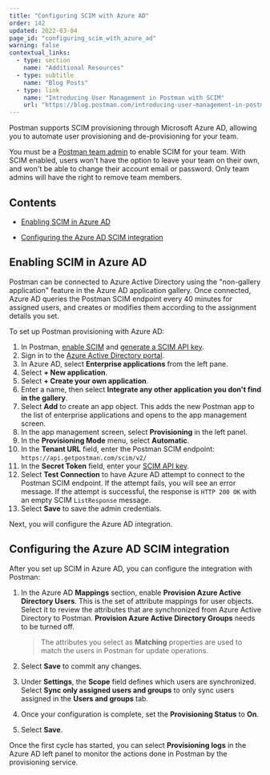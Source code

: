 ```yaml
---
title: "Configuring SCIM with Azure AD"
order: 142
updated: 2022-03-04
page_id: "configuring_scim_with_azure_ad"
warning: false
contextual_links:
  - type: section
    name: "Additional Resources"
  - type: subtitle
    name: "Blog Posts"
  - type: link
    name: "Introducing User Management in Postman with SCIM"
    url: "https://blog.postman.com/introducing-user-management-in-postman-with-scim/"
---
```


Postman supports SCIM provisioning through Microsoft Azure AD, allowing you to automate user provisioning and de-provisioning for your team.

You must be a [Postman team admin](/docs/collaborating-in-postman/roles-and-permissions/#team-roles) to enable SCIM for your team. With SCIM enabled, users won't have the option to leave your team on their own, and won't be able to change their account email or password. Only team admins will have the right to remove team members.

## Contents

* [Enabling SCIM in Azure AD](#enabling-scim-in-azure-ad)

* [Configuring the Azure AD SCIM integration](#configuring-the-azure-ad-scim-integration)

## Enabling SCIM in Azure AD

Postman can be connected to Azure Active Directory using the "non-gallery application" feature in the Azure AD application gallery. Once connected, Azure AD queries the Postman SCIM endpoint every 40 minutes for assigned users, and creates or modifies them according to the assignment details you set.

To set up Postman provisioning with Azure AD:

1. In Postman, [enable SCIM](/docs/administration/scim-provisioning/scim-provisioning-overview/#enabling-scim-in-postman) and [generate a SCIM API key](/docs/administration/scim-provisioning/scim-provisioning-overview/#generating-scim-api-key).
1. Sign in to the [Azure Active Directory portal](https://aad.portal.azure.com/).
1. In Azure AD, select **Enterprise applications** from the left pane.
1. Select **+ New application**.
1. Select **+ Create your own application**.
1. Enter a name, then select **Integrate any other application you don't find in the gallery**.
1. Select **Add** to create an app object. This adds the new Postman app to the list of enterprise applications and opens to the app management screen.
1. In the app management screen, select **Provisioning** in the left panel.
1. In the **Provisioning Mode** menu, select **Automatic**.
1. In the **Tenant URL** field, enter the Postman SCIM endpoint: `https://api.getpostman.com/scim/v2/`
1. In the **Secret Token** field, enter your [SCIM API key](/docs/administration/scim-provisioning/scim-provisioning-overview/#generating-scim-api-key).
1. Select **Test Connection** to have Azure AD attempt to connect to the Postman SCIM endpoint. If the attempt fails, you will see an error message. If the attempt is successful, the response is `HTTP 200 OK` with an empty SCIM `ListResponse` message.
1. Select **Save** to save the admin credentials.

Next, you will configure the Azure AD integration.

## Configuring the Azure AD SCIM integration

After you set up SCIM in Azure AD, you can configure the integration with Postman:

1. In the Azure AD **Mappings** section, enable **Provision Azure Active Directory Users**. This is the set of attribute mappings for user objects. Select it to review the attributes that are synchronized from Azure Active Directory to Postman. **Provision Azure Active Directory Groups** needs to be turned off.

    > The attributes you select as **Matching** properties are used to match the users in Postman for update operations.

1. Select **Save** to commit any changes.
1. Under **Settings**, the **Scope** field defines which users are synchronized. Select **Sync only assigned users and groups** to only sync users assigned in the **Users and groups** tab.
1. Once your configuration is complete, set the **Provisioning Status** to **On**.
1. Select **Save**.

Once the first cycle has started, you can select **Provisioning logs** in the Azure AD left panel to monitor the actions done in Postman by the provisioning service.
